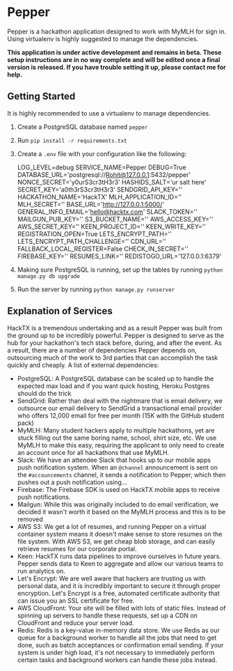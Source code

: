 # Pepper

Pepper is a hackathon application designed to work with MyMLH for sign in. Using virtualenv is highly suggested to manage the dependencies.

**This application is under active development and remains in beta. These setup instructions are in no way complete and will be edited once a final version is released. If you have trouble setting it up, please contact me for help.**

## Getting Started
It is highly recommended to use a virtualenv to manage dependencies.
1. Create a PostgreSQL database named `pepper`
2. Run `pip install -r requirements.txt`
3. Create a `.env` file with your configuration like the following:

    LOG_LEVEL=debug
    SERVICE_NAME=Pepper
    DEBUG=True
    DATABASE_URL='postgresql://Rohit@127.0.0.1:5432/pepper'
    NONCE_SECRET='y0urS3cr3tH3r3'
    HASHIDS_SALT='ur salt here'
    SECRET_KEY='a0th3rS3cr3tH3r3'
    SENDGRID_API_KEY=''
    HACKATHON_NAME='HackTX'
    MLH_APPLICATION_ID=''
    MLH_SECRET=''
    BASE_URL='http://127.0.0.1:5000/'
    GENERAL_INFO_EMAIL='hello@hacktx.com'
    SLACK_TOKEN=''
    MAILGUN_PUB_KEY=''
    S3_BUCKET_NAME=''
    AWS_ACCESS_KEY=''
    AWS_SECRET_KEY=''
    KEEN_PROJECT_ID=''
    KEEN_WRITE_KEY=''
    REGISTRATION_OPEN=True
    LETS_ENCRYPT_PATH=''
    LETS_ENCRYPT_PATH_CHALLENGE=''
    CDN_URL=''
    FALLBACK_LOCAL_REGISTER=False
    CHECK_IN_SECRET=''
    FIREBASE_KEY=''
    RESUMES_LINK=''
    REDISTOGO_URL='127.0.0.1:6379'

4. Making sure PostgreSQL is running, set up the tables by running `python manage.py db upgrade`
5. Run the server by running `python manage.py runserver`

## Explanation of Services

HackTX is a tremendous undertaking and as a result Pepper was built from the ground up to be incredibly powerful.
Pepper is designed to serve as the hub for your hackathon's tech stack before, during, and after the event.
As a result, there are a number of dependencies Pepper depends on, outsourcing much of the work to 3rd parties that can accomplish the task quickly and cheaply.
A list of external dependencies:
- PostgreSQL: A PostgreSQL database can be scaled up to handle the expected max load and if you want quick hosting, Heroku Postgres should do the trick
- SendGrid: Rather than deal with the nightmare that is email delivery, we outsource our email delivery to SendGrid a transactional email provider who offers 12,000 email for free per month (15K with the GitHub student pack)
- MyMLH: Many student hackers apply to multiple hackathons, yet are stuck filling out the same boring name, school, shirt size, etc.
We use MyMLH to make this easy, requiring the applicant to only need to create an account once for all hackathons that use MyMLH.
- Slack: We have an attendee Slack that hooks up to our mobile apps push notification system. When an `@channel` announcement is sent on the `#accouncements` channel, it sends a notification to Pepper, which then pushes out a push notification using...
- Firebase: The Firebase SDK is used on HackTX mobile apps to receive push notifications.
- Mailgun: While this was originally included to do email verification, we decided it wasn't worth it based on the MyMLH process and this is to be removed
- AWS S3: We get a lot of resumes, and running Pepper on a virtual container system means it doesn't make sense to store resumes on the file system.
With AWS S3, we get cheap blob storage, and can easily retrieve resumes for our corporate portal.
- Keen: HackTX runs data pipelines to improve ourselves in future years.
Pepper sends data to Keen to aggregate and allow our various teams to run analytics on.
- Let's Encrypt: We are well aware that hackers are trusting us with personal data, and it is incredibly important to secure it through proper encryption.
Let's Encrypt is a free, automated certificate authority that can issue you an SSL certificate for free.
- AWS CloudFront: Your site will be filled with lots of static files.
Instead of spinning up servers to handle these requests, set up a CDN on CloudFront and reduce your server load.
- Redis: Redis is a key-value in-memory data store.
We use Redis as our queue for a background worker to handle all the jobs that need to get done, such as batch acceptances or confirmation email sending.
If your system is under high load, it's not necessary to immediately perform certain tasks and background workers can handle these jobs instead.